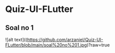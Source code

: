 # Quiz-UI-FLutter
## Soal no 1
![alt text]((https://github.com/arzaniel/Quiz-UI-FLutter/blob/main/soal%20no%201.jpg)?raw=true
